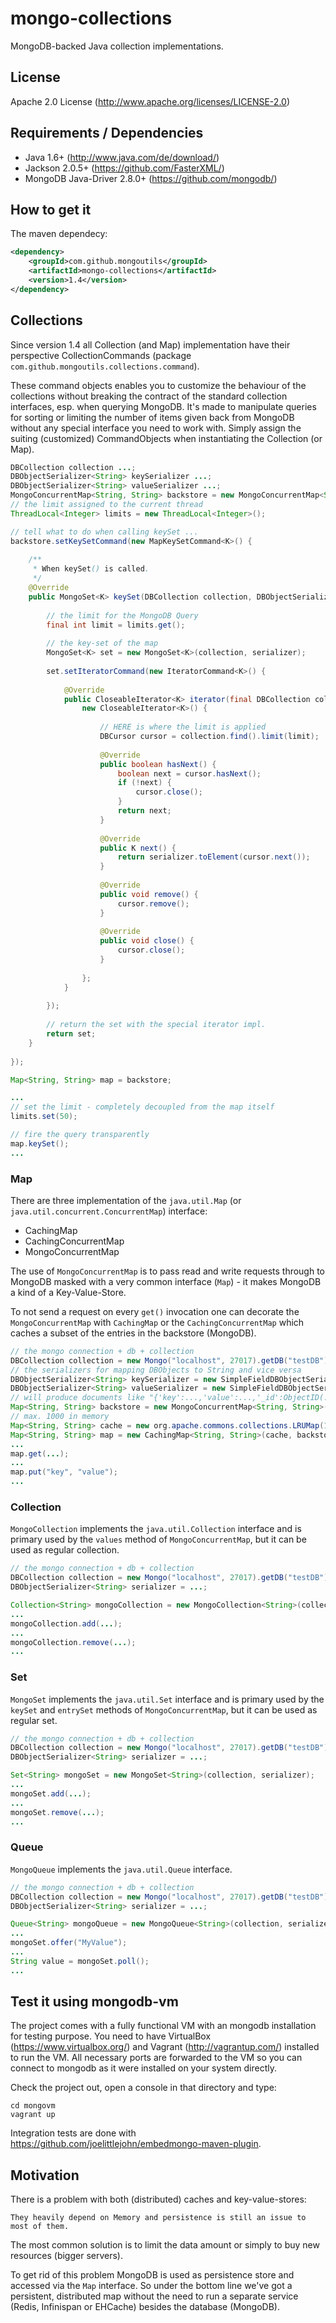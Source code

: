 # mongo-collections

MongoDB-backed Java collection implementations.

## License

Apache 2.0 License (http://www.apache.org/licenses/LICENSE-2.0)

## Requirements / Dependencies

* Java 1.6+ (http://www.java.com/de/download/)
* Jackson 2.0.5+ (https://github.com/FasterXML/)
* MongoDB Java-Driver 2.8.0+ (https://github.com/mongodb/)

## How to get it

The maven dependecy:

```xml
<dependency>
    <groupId>com.github.mongoutils</groupId>
    <artifactId>mongo-collections</artifactId>
    <version>1.4</version>
</dependency>
```

## Collections

Since version 1.4 all Collection (and Map) implementation have their perspective CollectionCommands
(package ``com.github.mongoutils.collections.command``).

These command objects enables you to customize the behaviour of the collections without breaking the contract
of the standard collection interfaces, esp. when querying MongoDB.
It's made to manipulate queries for sorting or limiting the number of items given back from MongoDB without any
special interface you need to work with. Simply assign the suiting (customized) CommandObjects when
instantiating the Collection (or Map).

```java
DBCollection collection ...;
DBObjectSerializer<String> keySerializer ...;
DBObjectSerializer<String> valueSerializer ...;
MongoConcurrentMap<String, String> backstore = new MongoConcurrentMap<String, String>(collection, keySerializer, valueSerializer);
// the limit assigned to the current thread
ThreadLocal<Integer> limits = new ThreadLocal<Integer>();

// tell what to do when calling keySet ...
backstore.setKeySetCommand(new MapKeySetCommand<K>() {
    
    /**
     * When keySet() is called.
     */
    @Override
    public MongoSet<K> keySet(DBCollection collection, DBObjectSerializer<K> serializer) {
        
        // the limit for the MongoDB Query
        final int limit = limits.get();
        
        // the key-set of the map
        MongoSet<K> set = new MongoSet<K>(collection, serializer);
        
        set.setIteratorCommand(new IteratorCommand<K>() {
            
            @Override
            public CloseableIterator<K> iterator(final DBCollection collection, final DBObjectSerializer<K> serializer) {
                new CloseableIterator<K>() {
                    
                    // HERE is where the limit is applied
                    DBCursor cursor = collection.find().limit(limit);
                    
                    @Override
                    public boolean hasNext() {
                        boolean next = cursor.hasNext();
                        if (!next) {
                            cursor.close();
                        }
                        return next;
                    }
                    
                    @Override
                    public K next() {
                        return serializer.toElement(cursor.next());
                    }
                    
                    @Override
                    public void remove() {
                        cursor.remove();
                    }
                    
                    @Override
                    public void close() {
                        cursor.close();
                    }
                    
                };
            }
            
        });
        
        // return the set with the special iterator impl.
        return set;
    }
    
});

Map<String, String> map = backstore;

...
// set the limit - completely decoupled from the map itself
limits.set(50);

// fire the query transparently
map.keySet();
...
```

### Map

There are three implementation of the ``java.util.Map`` (or ``java.util.concurrent.ConcurrentMap``) interface:

* CachingMap
* CachingConcurrentMap
* MongoConcurrentMap

The use of ``MongoConcurrentMap`` is to pass read and write requests through to MongoDB masked with
a very common interface (``Map``) - it makes MongoDB a kind of a Key-Value-Store.

To not send a request on every ``get()`` invocation one can decorate the ``MongoConcurrentMap``
with ``CachingMap`` or the ``CachingConcurrentMap`` which caches a subset of the entries in the backstore (MongoDB).

```java
// the mongo connection + db + collection
DBCollection collection = new Mongo("localhost", 27017).getDB("testDB").getCollection("testCollection");
// the serializers for mapping DBObjects to String and vice versa
DBObjectSerializer<String> keySerializer = new SimpleFieldDBObjectSerializer<String>("key");
DBObjectSerializer<String> valueSerializer = new SimpleFieldDBObjectSerializer<String>("value");
// will produce documents like "{'key':...,'value':...,'_id':ObjectID(...)}"
Map<String, String> backstore = new MongoConcurrentMap<String, String>(collection, keySerializer, valueSerializer);
// max. 1000 in memory
Map<String, String> cache = new org.apache.commons.collections.LRUMap(1000);
Map<String, String> map = new CachingMap<String, String>(cache, backstore);
...
map.get(...);
...
map.put("key", "value");
...
```

### Collection

``MongoCollection`` implements the ``java.util.Collection`` interface and is primary used by the ``values`` method
of ``MongoConcurrentMap``, but it can be used as regular collection.

```java
// the mongo connection + db + collection
DBCollection collection = new Mongo("localhost", 27017).getDB("testDB").getCollection("testCollection");
DBObjectSerializer<String> serializer = ...;

Collection<String> mongoCollection = new MongoCollection<String>(collection, serializer);
...
mongoCollection.add(...);
...
mongoCollection.remove(...);
...
```

### Set

``MongoSet`` implements the ``java.util.Set`` interface and is primary used by the ``keySet`` and ``entrySet`` methods
of ``MongoConcurrentMap``, but it can be used as regular set.

```java
// the mongo connection + db + collection
DBCollection collection = new Mongo("localhost", 27017).getDB("testDB").getCollection("testCollection");
DBObjectSerializer<String> serializer = ...;

Set<String> mongoSet = new MongoSet<String>(collection, serializer);
...
mongoSet.add(...);
...
mongoSet.remove(...);
...
```

### Queue

``MongoQueue`` implements the ``java.util.Queue`` interface.

```java
// the mongo connection + db + collection
DBCollection collection = new Mongo("localhost", 27017).getDB("testDB").getCollection("testCollection");
DBObjectSerializer<String> serializer = ...;

Queue<String> mongoQueue = new MongoQueue<String>(collection, serializer);
...
mongoSet.offer("MyValue");
...
String value = mongoSet.poll();
...
```

## Test it using mongodb-vm

The project comes with a fully functional VM with an mongodb installation for testing purpose.
You need to have VirtualBox (https://www.virtualbox.org/) and Vagrant (http://vagrantup.com/) installed to run the VM.
All necessary ports are forwarded to the VM so you can connect to mongodb as it were installed on your system directly.

Check the project out, open a console in that directory and type:

```text
cd mongovm
vagrant up
```

Integration tests are done with https://github.com/joelittlejohn/embedmongo-maven-plugin.

## Motivation

There is a problem with both (distributed) caches and key-value-stores:

```text
They heavily depend on Memory and persistence is still an issue to most of them.
```

The most common solution is to limit the data amount or simply to buy new resources (bigger servers).

To get rid of this problem MongoDB is used as persistence store and accessed via the ``Map`` interface.
So under the bottom line we've got a persistent, distributed map without the need to run a separate
service (Redis, Infinispan or EHCache) besides the database (MongoDB).
